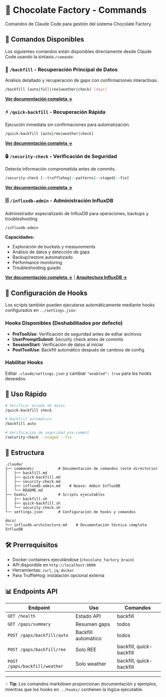 # 🍫 Chocolate Factory - Commands

Comandos de Claude Code para gestión del sistema Chocolate Factory.

## 📂 Comandos Disponibles

Los siguientes comandos están disponibles directamente desde Claude Code usando la sintaxis `/comando`:

### 🔄 `/backfill` - Recuperación Principal de Datos
Análisis detallado y recuperación de gaps con confirmaciones interactivas.

```bash
/backfill [auto|full|ree|weather|check] [days]
```

**[Ver documentación completa →](./backfill.md)**

### ⚡ `/quick-backfill` - Recuperación Rápida
Ejecución inmediata sin confirmaciones para automatización.

```bash
/quick-backfill [auto|ree|weather|check]
```

**[Ver documentación completa →](./quick-backfill.md)**

### 🔒 `/security-check` - Verificación de Seguridad
Detecta información comprometida antes de commits.

```bash
/security-check [--trufflehog|--patterns|--staged|--fix]
```

**[Ver documentación completa →](./security-check.md)**

### 🗄️ `/influxdb-admin` - Administración InfluxDB
Administrador especializado de InfluxDB para operaciones, backups y troubleshooting.

```bash
/influxdb-admin
```

**Capacidades:**
- Exploración de buckets y measurements
- Análisis de datos y detección de gaps
- Backup/restore automatizado
- Performance monitoring
- Troubleshooting guiado

**[Ver documentación completa →](./influxdb-admin.md)** | **[Arquitectura InfluxDB →](../../docs/influxdb-architecture.md)**

## 🔧 Configuración de Hooks

Los scripts también pueden ejecutarse automáticamente mediante hooks configurados en `../settings.json`:

### Hooks Disponibles (Deshabilitados por defecto)

- **PreToolUse**: Verificación de seguridad antes de editar archivos
- **UserPromptSubmit**: Security check antes de commits
- **SessionStart**: Verificación de datos al iniciar
- **PostToolUse**: Backfill automático después de cambios de config

### Habilitar Hooks

Editar `.claude/settings.json` y cambiar `"enabled": true` para los hooks deseados.

## 🚀 Uso Rápido

```bash
# Verificar estado de datos
/quick-backfill check

# Backfill automático
/backfill auto

# Verificación de seguridad pre-commit
/security-check --staged --fix
```

## 📁 Estructura

```
.claude/
├── commands/           # Documentación de comandos (este directorio)
│   ├── backfill.md
│   ├── quick-backfill.md
│   ├── security-check.md
│   ├── influxdb-admin.md    # Nuevo: Admin InfluxDB
│   └── README.md
├── hooks/              # Scripts ejecutables
│   ├── backfill.sh
│   ├── quick-backfill.sh
│   └── security-check.sh
└── settings.json       # Configuración de hooks y comandos

docs/
└── influxdb-architecture.md    # Documentación técnica completa InfluxDB
```

## 🛠️ Prerrequisitos

- Docker containers ejecutándose (`chocolate_factory_brain`)
- API disponible en `http://localhost:8000`
- Herramientas: `curl`, `jq`, `docker`
- Para TruffleHog: instalación opcional externa

## 📊 Endpoints API

| Endpoint | Uso | Comandos |
|----------|-----|----------|
| `GET /health` | Estado API | backfill |
| `GET /gaps/summary` | Resumen gaps | todos |
| `POST /gaps/backfill/auto` | Backfill automático | todos |
| `POST /gaps/backfill/ree` | Solo REE | backfill, quick-backfill |
| `POST /gaps/backfill/weather` | Solo weather | backfill, quick-backfill |

---

💡 **Tip**: Los comandos markdown proporcionan documentación y ejemplos, mientras que los hooks en `../hooks/` contienen la lógica ejecutable.